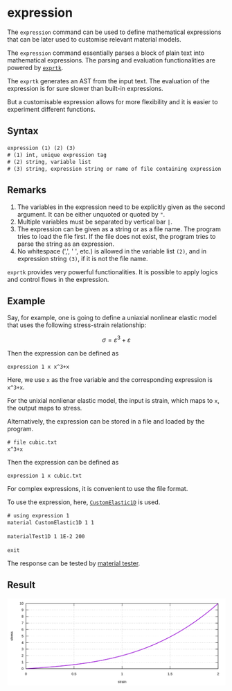 # expression

The `expression` command can be used to define mathematical expressions that can be later used to customise relevant
material models.

The `expression` command essentially parses a block of plain text into mathematical expressions.
The parsing and evaluation functionalities are powered by [`exprtk`](https://github.com/ArashPartow/exprtk).

The `exprtk` generates an AST from the input text. The evaluation of the expression is for sure slower than built-in
expressions.

But a customisable expression allows for more flexibility and it is easier to experiment different functions.

## Syntax

```text
expression (1) (2) (3)
# (1) int, unique expression tag
# (2) string, variable list
# (3) string, expression string or name of file containing expression
```

## Remarks

1. The variables in the expression need to be explicitly given as the second argument. It can be either unquoted or
   quoted by `"`.
2. Multiple variables must be separated by vertical bar `|`.
3. The expression can be given as a string or as a file name. The program tries to load the file first. If the file
   does not exist, the program tries to parse the string as an expression.
4. No whitespace (',', ' ', etc.) is allowed in the variable list `(2)`, and
   in expression string `(3)`, if it is not the file name.

`exprtk` provides very powerful functionalities. It is possible to apply logics and control flows in the expression.

## Example

Say, for example, one is going to define a uniaxial nonlinear elastic model that uses the following stress-strain
relationship:

$$
\sigma=\varepsilon^3+\varepsilon
$$

Then the expression can be defined as

```text
expression 1 x x^3+x
```

Here, we use `x` as the free variable and the corresponding expression is `x^3+x`.

For the unixial nonlienar elastic model, the input is strain, which maps to `x`, the output maps to stress.

Alternatively, the expression can be stored in a file and loaded by the program.

```text
# file cubic.txt
x^3+x
```

Then the expression can be defined as

```text
expression 1 x cubic.txt
```

For complex expressions, it is convenient to use the file format.

To use the expression, here, [`CustomElastic1D`](../../Library/Material/Material1D/Elastic/CustomElastic1D.md) is used.

```text
# using expression 1
material CustomElastic1D 1 1

materialTest1D 1 1E-2 200

exit
```

The response can be tested by [material tester](../Process/materialtest.md).

## Result

![cubic response](expression.svg)
